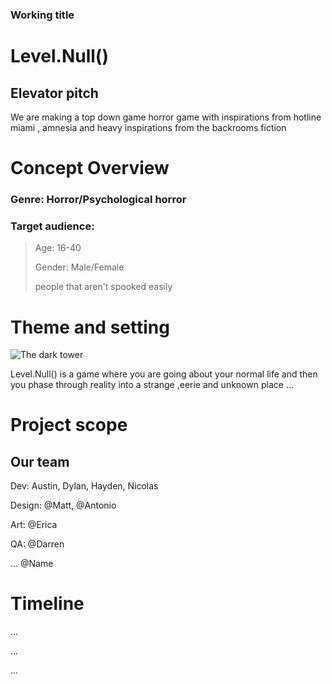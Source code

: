 ### Working title

# Level.Null()

## Elevator pitch

We are making a top down game horror game with inspirations from hotline miami , amnesia and heavy inspirations from the backrooms fiction

# Concept Overview

### Genre: Horror/Psychological horror

### Target audience:

> Age: 16-40
> 
> Gender: Male/Female
> 
> people that aren't spooked easily

# Theme and setting

![The dark tower](https://static.wikia.nocookie.net/backrooms/images/0/05/Thebackrooms.jpg/revision/latest/scale-to-width-down/1200?cb=20190608093553)

Level.Null() is a game where you are going about your normal life and then you phase through reality into a strange ,eerie and unknown place
...

# Project scope

## Our team

Dev: Austin, Dylan, Hayden, Nicolas

Design: @Matt, @Antonio

Art: @Erica

QA: @Darren

... @Name


# Timeline

...

...

...

